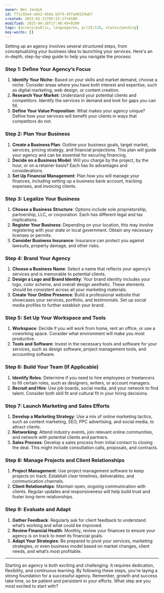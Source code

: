 ```yaml
---
owner: Ben Jendyk
id: f71c5ba4-a0e2-4b8a-b5f4-45fa46529ab7
created: 2025-01-21T05:53:17+0100
modified: 2025-04-26T17:40:49+0200
tags: [access/public, language/en, pr/25/116, status/pending]
key-words: []
---
```


Setting up an agency involves several structured steps, from conceptualizing your business idea to launching your services. Here's an in-depth, step-by-step guide to help you navigate the process:

### Step 1: Define Your Agency’s Focus

1. **Identify Your Niche**: Based on your skills and market demand, choose a niche. Consider areas where you have both interest and expertise, such as digital marketing, web design, or content creation.
2. **Research Your Market**: Understand your potential clients and competitors. Identify the services in demand and look for gaps you can fill.
3. **Define Your Value Proposition**: What makes your agency unique? Define how your services will benefit your clients in ways that competitors do not.

### Step 2: Plan Your Business

1. **Create a Business Plan**: Outline your business goals, target market, services, pricing strategy, and financial projections. This plan will guide your agency and can be essential for securing financing.
2. **Decide on a Business Model**: Will you charge by the project, by the hour, or on a retainer basis? Each has its advantages and considerations.
3. **Set Up Financial Management**: Plan how you will manage your finances, including setting up a business bank account, tracking expenses, and invoicing clients.

### Step 3: Legalize Your Business

1. **Choose a Business Structure**: Options include sole proprietorship, partnership, LLC, or corporation. Each has different legal and tax implications.
2. **Register Your Business**: Depending on your location, this may involve registering with your state or local government. Obtain any necessary licenses or permits.
3. **Consider Business Insurance**: Insurance can protect you against lawsuits, property damage, and other risks.

### Step 4: Brand Your Agency

1. **Choose a Business Name**: Select a name that reflects your agency’s services and is memorable to potential clients.
2. **Design a Logo and Brand Identity**: Your brand identity includes your logo, color scheme, and overall design aesthetic. These elements should be consistent across all your marketing materials.
3. **Create Your Online Presence**: Build a professional website that showcases your services, portfolio, and testimonials. Set up social media profiles to further establish your brand.

### Step 5: Set Up Your Workspace and Tools

1. **Workspace**: Decide if you will work from home, rent an office, or use a coworking space. Consider what environment will make you most productive.
2. **Tools and Software**: Invest in the necessary tools and software for your services, such as design software, project management tools, and accounting software.

### Step 6: Build Your Team (If Applicable)

1. **Identify Roles**: Determine if you need to hire employees or freelancers to fill certain roles, such as designers, writers, or account managers.
2. **Recruit and Hire**: Use job boards, social media, and your network to find talent. Consider both skill fit and cultural fit in your hiring decisions.

### Step 7: Launch Marketing and Sales Efforts

1. **Develop a Marketing Strategy**: Use a mix of online marketing tactics, such as content marketing, SEO, PPC advertising, and social media, to attract clients.
2. **Networking**: Attend industry events, join relevant online communities, and network with potential clients and partners.
3. **Sales Process**: Develop a sales process from initial contact to closing the deal. This might include consultation calls, proposals, and contracts.

### Step 8: Manage Projects and Client Relationships

1. **Project Management**: Use project management software to keep projects on track. Establish clear timelines, deliverables, and communication channels.
2. **Client Relationships**: Maintain open, ongoing communication with clients. Regular updates and responsiveness will help build trust and foster long-term relationships.

### Step 9: Evaluate and Adapt

1. **Gather Feedback**: Regularly ask for client feedback to understand what’s working and what could be improved.
2. **Review Financial Health**: Monthly, review your finances to ensure your agency is on track to meet its financial goals.
3. **Adapt Your Strategies**: Be prepared to pivot your services, marketing strategies, or even business model based on market changes, client needs, and what’s most profitable.

---

Starting an agency is both exciting and challenging. It requires dedication, flexibility, and continuous learning. By following these steps, you're laying a strong foundation for a successful agency. Remember, growth and success take time, so be patient and persistent in your efforts. What step are you most excited to start with?
